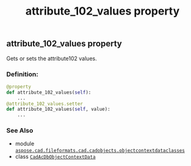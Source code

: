 ﻿---
title: attribute_102_values property
second_title: Aspose.CAD for Python via .NET API References
description: 
type: docs
weight: 40
url: /aspose.cad.fileformats.cad.cadobjects.objectcontextdataclasses/cadacdbobjectcontextdata/attribute_102_values/
is_root: false
---

## attribute_102_values property


Gets or sets the attribute102 values.
### Definition:
```python
@property
def attribute_102_values(self):
    ...
@attribute_102_values.setter
def attribute_102_values(self, value):
    ...
```

### See Also
* module [`aspose.cad.fileformats.cad.cadobjects.objectcontextdataclasses`](../../)
* class [`CadAcDbObjectContextData`](/cad/python-net/aspose.cad.fileformats.cad.cadobjects.objectcontextdataclasses/cadacdbobjectcontextdata)
